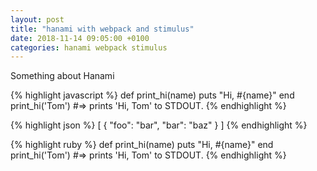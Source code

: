 ```yaml
---
layout: post
title: "hanami with webpack and stimulus"
date: 2018-11-14 09:05:00 +0100
categories: hanami webpack stimulus
---
```


Something about Hanami

{% highlight javascript %}
def print_hi(name)
  puts "Hi, #{name}"
  end
  print_hi('Tom')
#=> prints 'Hi, Tom' to STDOUT.
{% endhighlight %}

{% highlight json %}
[
  {
    "foo": "bar",
    "bar": "baz"
  }
]
{% endhighlight %}

{% highlight ruby %}
def print_hi(name)
  puts "Hi, #{name}"
end
print_hi('Tom')
#=> prints 'Hi, Tom' to STDOUT.
{% endhighlight %}
